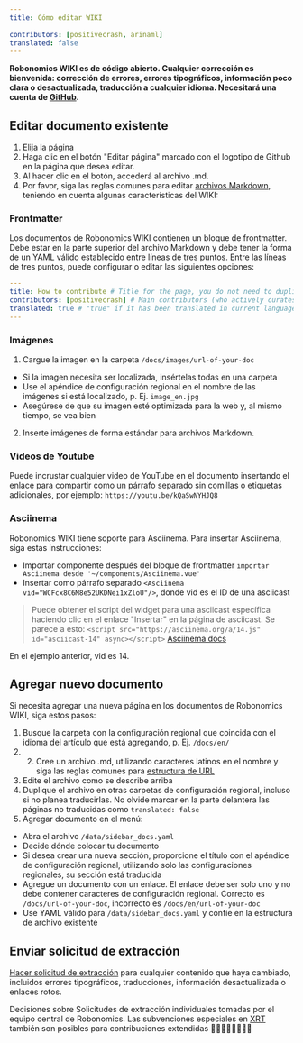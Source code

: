 ```yaml
---
title: Cómo editar WIKI
 
contributors: [positivecrash, arinaml]
translated: false
---
```


**Robonomics WIKI es de código abierto. Cualquier corrección es bienvenida: corrección de errores, errores tipográficos, información poco clara o desactualizada, traducción a cualquier idioma. Necesitará una cuenta de [GitHub](https://github.com/).** 

## Editar documento existente

1. Elija la página
2. Haga clic en el botón "Editar página" marcado con el logotipo de Github en la página que desea editar.
3. Al hacer clic en el botón, accederá al archivo .md.
4. Por favor, siga las reglas comunes para editar [archivos Markdown](https://en.wikipedia.org/wiki/Markdown), teniendo en cuenta algunas características del WIKI:

### Frontmatter
Los documentos de Robonomics WIKI contienen un bloque de frontmatter. Debe estar en la parte superior del archivo Markdown y debe tener la forma de un YAML válido establecido entre líneas de tres puntos. Entre las líneas de tres puntos, puede configurar o editar las siguientes opciones:

```YAML
---
title: How to contribute # Title for the page, you do not need to duplicate it in text
contributors: [positivecrash] # Main contributors (who actively curates this page). GitHub nickname required, without any additional symbols
translated: true # "true" if it has been translated in current language (see locale folder name of doc)
---
```

### Imágenes
1. Cargue la imagen en la carpeta `/docs/images/url-of-your-doc`
* Si la imagen necesita ser localizada, insértelas todas en una carpeta
* Use el apéndice de configuración regional en el nombre de las imágenes si está localizado, p. Ej. `image_en.jpg`
* Asegúrese de que su imagen esté optimizada para la web y, al mismo tiempo, se vea bien
2. Inserte imágenes de forma estándar para archivos Markdown.

### Videos de Youtube
Puede incrustar cualquier video de YouTube en el documento insertando el enlace para compartir como un párrafo separado sin comillas o etiquetas adicionales, por ejemplo: `https://youtu.be/kQaSwNYHJQ8`

### Asciinema
Robonomics WIKI tiene soporte para Asciinema. Para insertar Asciinema, siga estas instrucciones:
* Importar componente después del bloque de frontmatter `importar Asciinema desde '~/components/Asciinema.vue'`
* Insertar como párrafo separado `<Asciinema vid="WCFcx8C6M8e52UKDNei1xZloU"/>`, donde vid es el ID de una asciicast 

> Puede obtener el script del widget para una asciicast específica haciendo clic en el enlace "Insertar" en la página de asciicast.
> Se parece a esto:
> `<script src="https://asciinema.org/a/14.js" id="asciicast-14" async></script>`
[Asciinema docs](https://asciinema.org/docs/embedding)

En el ejemplo anterior, vid es 14.

## Agregar nuevo documento

Si necesita agregar una nueva página en los documentos de Robonomics WIKI, siga estos pasos:

1. Busque la carpeta con la configuración regional que coincida con el idioma del artículo que está agregando, p. Ej. `/docs/en/`
2. 2. Cree un archivo .md, utilizando caracteres latinos en el nombre y siga las reglas comunes para [estructura de URL](https://developers.google.com/search/docs/advanced/guidelines/url-structure)
3. Edite el archivo como se describe arriba
4. Duplique el archivo en otras carpetas de configuración regional, incluso si no planea traducirlas. No olvide marcar en la parte delantera las páginas no traducidas como `translated: false`
5. Agregar documento en el menú:
* Abra el archivo `/data/sidebar_docs.yaml`
* Decide dónde colocar tu documento
* Si desea crear una nueva sección, proporcione el título con el apéndice de configuración regional, utilizando solo las configuraciones regionales, su sección está traducida
* Agregue un documento con un enlace. El enlace debe ser solo uno y no debe contener caracteres de configuración regional. Correcto es `/docs/url-of-your-doc`, incorrecto es `/docs/en/url-of-your-doc`
* Use YAML válido para  `/data/sidebar_docs.yaml` y confíe en la estructura de archivo existente

## Enviar solicitud de extracción

[Hacer solicitud de extracción](https://docs.github.com/github/collaborating-with-issues-and-pull-requests/creating-a-pull-request) para cualquier contenido que haya cambiado, incluidos errores tipográficos, traducciones, información desactualizada o enlaces rotos.

Decisiones sobre Solicitudes de extracción individuales tomadas por el equipo central de Robonomics. Las subvenciones especiales en [XRT](https://robonomics.network/community#token) también son posibles para contribuciones extendidas 🤖💙💛💚💎🍭🎉🔌
